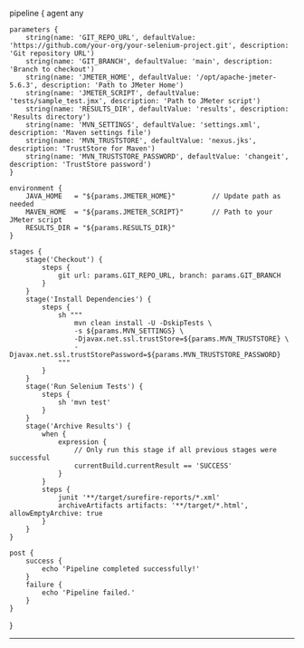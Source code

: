 pipeline {
    agent any

    parameters {
        string(name: 'GIT_REPO_URL', defaultValue: 'https://github.com/your-org/your-selenium-project.git', description: 'Git repository URL')
        string(name: 'GIT_BRANCH', defaultValue: 'main', description: 'Branch to checkout')
        string(name: 'JMETER_HOME', defaultValue: '/opt/apache-jmeter-5.6.3', description: 'Path to JMeter Home')
        string(name: 'JMETER_SCRIPT', defaultValue: 'tests/sample_test.jmx', description: 'Path to JMeter script')
        string(name: 'RESULTS_DIR', defaultValue: 'results', description: 'Results directory')
        string(name: 'MVN_SETTINGS', defaultValue: 'settings.xml', description: 'Maven settings file')
        string(name: 'MVN_TRUSTSTORE', defaultValue: 'nexus.jks', description: 'TrustStore for Maven')
        string(name: 'MVN_TRUSTSTORE_PASSWORD', defaultValue: 'changeit', description: 'TrustStore password')
    }

    environment {
        JAVA_HOME   = "${params.JMETER_HOME}"         // Update path as needed
        MAVEN_HOME  = "${params.JMETER_SCRIPT}"       // Path to your JMeter script
        RESULTS_DIR = "${params.RESULTS_DIR}"
    }

    stages {
        stage('Checkout') {
            steps {
                git url: params.GIT_REPO_URL, branch: params.GIT_BRANCH
            }
        }
        stage('Install Dependencies') {
            steps {
                sh """
                    mvn clean install -U -DskipTests \
                    -s ${params.MVN_SETTINGS} \
                    -Djavax.net.ssl.trustStore=${params.MVN_TRUSTSTORE} \
                    -Djavax.net.ssl.trustStorePassword=${params.MVN_TRUSTSTORE_PASSWORD}
                """
            }
        }
        stage('Run Selenium Tests') {
            steps {
                sh 'mvn test'
            }
        }
        stage('Archive Results') {
            when {
                expression {
                    // Only run this stage if all previous stages were successful
                    currentBuild.currentResult == 'SUCCESS'
                }
            }
            steps {
                junit '**/target/surefire-reports/*.xml'
                archiveArtifacts artifacts: '**/target/*.html', allowEmptyArchive: true
            }
        }
    }

    post {
        success {
            echo 'Pipeline completed successfully!'
        }
        failure {
            echo 'Pipeline failed.'
        }
    }
}

------------

